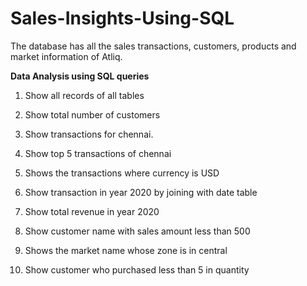 # Sales-Insights-Using-SQL

The database has all the sales transactions, customers, products and market information of Atliq.

  **Data Analysis using SQL queries**
           
1. Show all records of all tables

2. Show total number of customers

3. Show transactions for chennai.

4. Show top 5 transactions of chennai

5. Shows the transactions where currency is USD

6. Show transaction in year 2020 by joining with date table

7. Show total revenue in year 2020

8. Show customer name with sales amount less than 500

9. Shows the market name whose zone is in central

10. Show customer who purchased less than 5 in quantity
